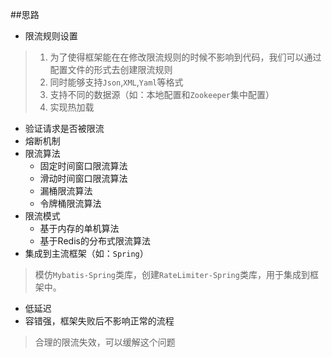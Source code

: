 ##思路

- 限流规则设置
>  1. 为了使得框架能在在修改限流规则的时候不影响到代码，我们可以通过配置文件的形式去创建限流规则  
>  2. 同时能够支持`Json`,`XML`,`Yaml`等格式  
>  3. 支持不同的数据源（如：本地配置和`Zookeeper`集中配置） 
>  4. 实现热加载
- 验证请求是否被限流  
- 熔断机制  
- 限流算法   
    - 固定时间窗口限流算法  
    - 滑动时间窗口限流算法  
    - 漏桶限流算法
    - 令牌桶限流算法
- 限流模式
    - 基于内存的单机算法
    - 基于Redis的分布式限流算法 
- 集成到主流框架（如：`Spring`）  
> 模仿`Mybatis-Spring`类库，创建`RateLimiter-Spring`类库，用于集成到框架中。
- 低延迟  
- 容错强，框架失败后不影响正常的流程
> 合理的限流失效，可以缓解这个问题

